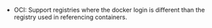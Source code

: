- OCI: Support registries where the docker login is different than the registry used in referencing containers.
